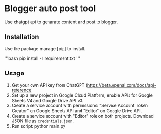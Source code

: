 # Blogger auto post tool
Use chatgpt api to genarate content and post to blogger.

## Installation
Use the package manage [pip] to install.

'''bash
pip install -r requirement.txt
'''
## Usage
1. Get your own API key from ChatGPT (https://beta.openai.com/docs/api-reference)
2. Set up a new project in Google Cloud Platform, enable APIs for Google Sheets V4 and Google Drive API v3.
3. Create a service account with permissions: "Service Account Token Creator" on Google Sheets API and "Editor" on Google Drive API.
3. Create a service account with "Editor" role on both projects. Download JSON file as `credentials.json`.
4. Run script:
python main.py
